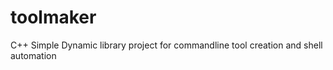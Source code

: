 # toolmaker
C++ Simple Dynamic  library project  for commandline tool creation and shell automation 
